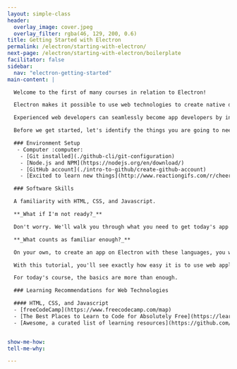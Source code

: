 ```yaml
---
layout: simple-class
header:
  overlay_image: cover.jpeg
  overlay_filter: rgba(46, 129, 200, 0.6)
title: Getting Started with Electron
permalink: /electron/starting-with-electron/
next-page: /electron/starting-with-electron/boilerplate
facilitator: false
sidebar:
  nav: "electron-getting-started"
main-content: |

  Welcome to the first of many courses in relation to Electron!  

  Electron makes it possible to use web technologies to create native desktop applications.

  Experienced web developers can seamlessly become app developers by incorporating Electron into their toolkit. Beginner programmers can have the same instant results seen in building web sites without the historical headaches of app development.

  Before we get started, let's identify the things you are going to need to be successful in this course.

  ### Environment Setup
   - Computer :computer:
    - [Git installed](./github-cli/git-configuration)
    - [Node.js and NPM](https://nodejs.org/en/download/)
    - [GitHub account](./intro-to-github/create-github-account)
    - [Excited to learn new things](http://www.reactiongifs.com/r/cheering_minions.gif)

  ### Software Skills

  A familiarity with HTML, CSS, and Javascript.

  **_What if I'm not ready?_**

  Don't worry. We'll walk you through what you need to get today's app running, even if you don't have ample experience in these technologies.

  **_What counts as familiar enough?_**

  On your own, to create an app on Electron with these languages, you would need the same level of proficiency that you'd need to create that app for the browser.

  With this tutorial, you'll see exactly how easy it is to use web application technology to create a desktop app.

  For today's course, the basics are more than enough.

  ### Learning Recommendations for Web Technologies

  #### HTML, CSS, and Javascript
  - [freeCodeCamp](https://www.freecodecamp.com/map)
  - [The Best Places to Learn to Code for Absolutely Free](https://learntocodewith.me/posts/code-for-free/)
  - [Awesome, a curated list of learning resources](https://github.com/sindresorhus/awesome)


show-me-how:
tell-me-why:

---
```

